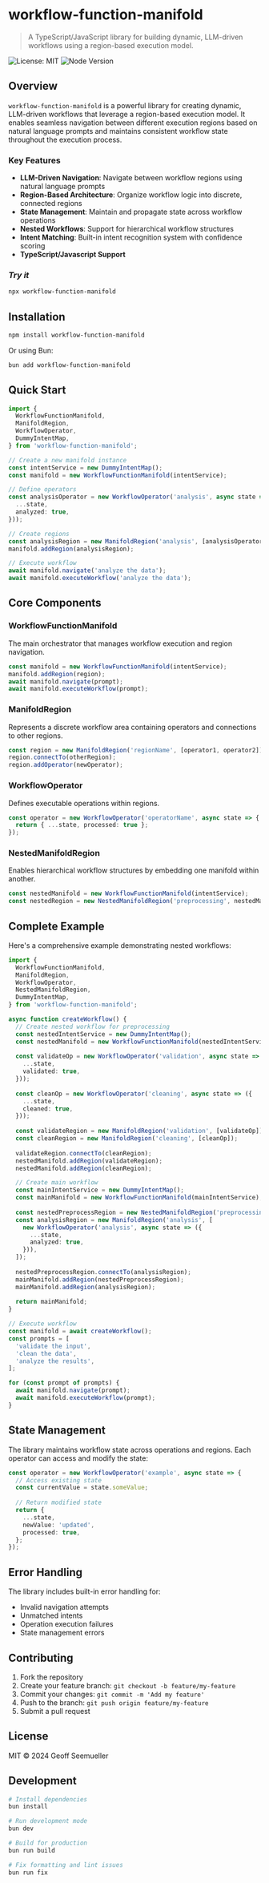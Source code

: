 # workflow-function-manifold

> A TypeScript/JavaScript library for building dynamic, LLM-driven workflows using a region-based execution model.

![License: MIT](https://img.shields.io/badge/License-MIT-green.svg)
![Node Version](https://img.shields.io/badge/node-%3E%3D18-brightgreen)

## Overview

`workflow-function-manifold` is a powerful library for creating dynamic, LLM-driven workflows that leverage a region-based execution model. It enables seamless navigation between different execution regions based on natural language prompts and maintains consistent workflow state throughout the execution process.

### Key Features

- **LLM-Driven Navigation**: Navigate between workflow regions using natural language prompts
- **Region-Based Architecture**: Organize workflow logic into discrete, connected regions
- **State Management**: Maintain and propagate state across workflow operations
- **Nested Workflows**: Support for hierarchical workflow structures
- **Intent Matching**: Built-in intent recognition system with confidence scoring
- **TypeScript/Javascript Support**

### _Try it_
```bash
npx workflow-function-manifold
```

## Installation

```bash
npm install workflow-function-manifold
```

Or using Bun:

```bash
bun add workflow-function-manifold
```

## Quick Start

```typescript
import {
  WorkflowFunctionManifold,
  ManifoldRegion,
  WorkflowOperator,
  DummyIntentMap,
} from 'workflow-function-manifold';

// Create a new manifold instance
const intentService = new DummyIntentMap();
const manifold = new WorkflowFunctionManifold(intentService);

// Define operators
const analysisOperator = new WorkflowOperator('analysis', async state => ({
  ...state,
  analyzed: true,
}));

// Create regions
const analysisRegion = new ManifoldRegion('analysis', [analysisOperator]);
manifold.addRegion(analysisRegion);

// Execute workflow
await manifold.navigate('analyze the data');
await manifold.executeWorkflow('analyze the data');
```

## Core Components

### WorkflowFunctionManifold

The main orchestrator that manages workflow execution and region navigation.

```typescript
const manifold = new WorkflowFunctionManifold(intentService);
manifold.addRegion(region);
await manifold.navigate(prompt);
await manifold.executeWorkflow(prompt);
```

### ManifoldRegion

Represents a discrete workflow area containing operators and connections to other regions.

```typescript
const region = new ManifoldRegion('regionName', [operator1, operator2]);
region.connectTo(otherRegion);
region.addOperator(newOperator);
```

### WorkflowOperator

Defines executable operations within regions.

```typescript
const operator = new WorkflowOperator('operatorName', async state => {
  return { ...state, processed: true };
});
```

### NestedManifoldRegion

Enables hierarchical workflow structures by embedding one manifold within another.

```typescript
const nestedManifold = new WorkflowFunctionManifold(intentService);
const nestedRegion = new NestedManifoldRegion('preprocessing', nestedManifold);
```

## Complete Example

Here's a comprehensive example demonstrating nested workflows:

```typescript
import {
  WorkflowFunctionManifold,
  ManifoldRegion,
  WorkflowOperator,
  NestedManifoldRegion,
  DummyIntentMap,
} from 'workflow-function-manifold';

async function createWorkflow() {
  // Create nested workflow for preprocessing
  const nestedIntentService = new DummyIntentMap();
  const nestedManifold = new WorkflowFunctionManifold(nestedIntentService);
  
  const validateOp = new WorkflowOperator('validation', async state => ({
    ...state,
    validated: true,
  }));
  
  const cleanOp = new WorkflowOperator('cleaning', async state => ({
    ...state,
    cleaned: true,
  }));
  
  const validateRegion = new ManifoldRegion('validation', [validateOp]);
  const cleanRegion = new ManifoldRegion('cleaning', [cleanOp]);
  
  validateRegion.connectTo(cleanRegion);
  nestedManifold.addRegion(validateRegion);
  nestedManifold.addRegion(cleanRegion);

  // Create main workflow
  const mainIntentService = new DummyIntentMap();
  const mainManifold = new WorkflowFunctionManifold(mainIntentService);
  
  const nestedPreprocessRegion = new NestedManifoldRegion('preprocessing', nestedManifold);
  const analysisRegion = new ManifoldRegion('analysis', [
    new WorkflowOperator('analysis', async state => ({
      ...state,
      analyzed: true,
    })),
  ]);
  
  nestedPreprocessRegion.connectTo(analysisRegion);
  mainManifold.addRegion(nestedPreprocessRegion);
  mainManifold.addRegion(analysisRegion);
  
  return mainManifold;
}

// Execute workflow
const manifold = await createWorkflow();
const prompts = [
  'validate the input',
  'clean the data',
  'analyze the results',
];

for (const prompt of prompts) {
  await manifold.navigate(prompt);
  await manifold.executeWorkflow(prompt);
}
```

## State Management

The library maintains workflow state across operations and regions. Each operator can access and modify the state:

```typescript
const operator = new WorkflowOperator('example', async state => {
  // Access existing state
  const currentValue = state.someValue;
  
  // Return modified state
  return {
    ...state,
    newValue: 'updated',
    processed: true,
  };
});
```

## Error Handling

The library includes built-in error handling for:

- Invalid navigation attempts
- Unmatched intents
- Operation execution failures
- State management errors

## Contributing

1. Fork the repository
2. Create your feature branch: `git checkout -b feature/my-feature`
3. Commit your changes: `git commit -m 'Add my feature'`
4. Push to the branch: `git push origin feature/my-feature`
5. Submit a pull request

## License

MIT © 2024 Geoff Seemueller

## Development

```bash
# Install dependencies
bun install

# Run development mode
bun dev

# Build for production
bun run build

# Fix formatting and lint issues
bun run fix
```
